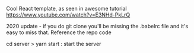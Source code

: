 Cool React template, as seen in awesome tutorial https://www.youtube.com/watch?v=E3NHd-PkLrQ

2020 update - if you do git clone you'll be missing the .babelrc file and it's easy to miss that. Reference the repo code

cd server > yarn start : start the server
